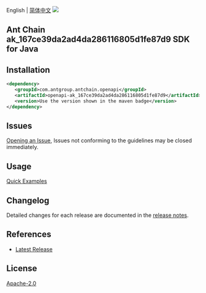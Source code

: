 English | [简体中文](README-CN.md)
![](https://aliyunsdk-pages.alicdn.com/icons/AlibabaCloud.svg)

## Ant Chain ak_167ce39da2ad4da286116805d1fe87d9 SDK for Java

## Installation

```xml
<dependency>
   <groupId>com.antgroup.antchain.openapi</groupId>
   <artifactId>openapi-ak_167ce39da2ad4da286116805d1fe87d9</artifactId>
   <version>Use the version shown in the maven badge</version>
</dependency>
```

## Issues
[Opening an Issue](https://github.com/alipay/antchain-openapi-prod-sdk/issues/new), Issues not conforming to the guidelines may be closed immediately.

## Usage
[Quick Examples](https://github.com/alipay/antchain-openapi-prod-sdk/blob/master/docs/0-Examples-EN.md#quick-examples)

## Changelog
Detailed changes for each release are documented in the [release notes](./ChangeLog.txt).

## References
* [Latest Release](https://github.com/alipay/antchain-openapi-prod-sdk/)

## License
[Apache-2.0](http://www.apache.org/licenses/LICENSE-2.0)
